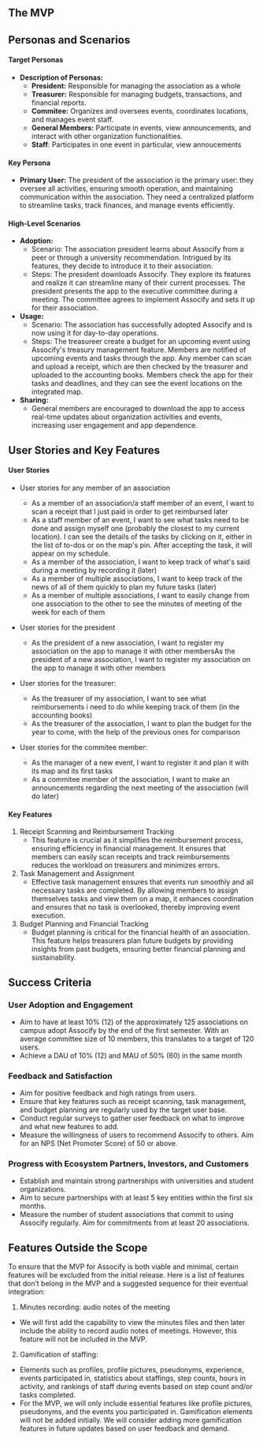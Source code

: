 ## The MVP
## Personas and Scenarios
#### Target Personas
- **Description of Personas:**
  - **President:** Responsible for managing the association as a whole
  - **Treasurer:** Responsible for managing budgets, transactions, and financial reports.
  - **Commitee:** Organizes and oversees events, coordinates locations, and manages event staff.
  - **General Members:** Participate in events, view announcements, and interact with other organization functionalities.
  - **Staff**: Participates in one event in particular, view annoucements

#### Key Persona
- **Primary User:** The president of the association is the primary user: they oversee all activities, ensuring smooth operation, and maintaining communication within the association. They need a centralized platform to streamline tasks, track finances, and manage events efficiently.

#### High-Level Scenarios
- **Adoption:**
  - Scenario: The association president learns about Assocify from a peer or through a university recommendation. Intrigued by its features, they decide to introduce it to their association.
  - Steps: The president downloads Assocify. They explore its features and realize it can streamline many of their current processes. The president presents the app to the executive committee during a meeting. The committee agrees to implement Assocify and sets it up for their association.
- **Usage:**
  - Scenario: The association has successfully adopted Assocify and is now using it for day-to-day operations.
  - Steps: The treasureer create a budget for an upcoming event using Assocify's treasury management feature. Members are notified of upcoming events and tasks through the app. Any member can scan and upload a receipt, which are then checked by the treasurer and uploaded to the accounting books. Members check the app for their tasks and deadlines, and they can see the event locations on the integrated map.
- **Sharing:**
  - General members are encouraged to download the app to access real-time updates about organization activities and events, increasing user engagement and app dependence.

## User Stories and Key Features
#### User Stories
- User stories for any member of an association
  - As a member of an association/a staff member of an event, I want to scan a receipt that I just paid in order to get reimbursed later
  - As a staff member of an event, I want to see what tasks need to be done and assign myself one (probably the closest to my current location). I can see the details of the tasks by clicking on it, either in the list of to-dos or on the map's pin. After accepting the task, it will appear on my schedule.
  - As a member of the association, I want to keep track of what's said during a meeting by recording it (later)
  - As a member of multiple associations, I want to keep track of the news of all of them quickly to plan my future tasks (later)
  - As a member of multiple associations, I want to easily change from one association to the other to see the minutes of meeting of the week for each of them

- User stories for the president
  -  As the president of a new association, I want to register my association on the app to manage it with other membersAs the president of a new association, I want to register my association on the app to manage it with other members
 
-  User stories for the treasurer:
   - As the treasurer of my association, I want to see what reimbursements i need to do while keeping track of them (in the accounting books)
   - As the treasurer of the association, I want to plan the budget for the year to come, with the help of the previous ones for comparison
    
- User stories for the commitee member:
  - As the manager of a new event, I want to register it and plan it with its map and its first tasks
  - As a commitee member of the association, I want to make an announcements regarding the next meeting of the association (will do later)
    
#### Key Features
1. Receipt Scanning and Reimbursement Tracking
   - This feature is crucial as it simplifies the reimbursement process, ensuring efficiency in financial management. It ensures that members can easily scan receipts and track reimbursements reduces the workload on treasurers and minimizes errors.
2. Task Management and Assignment
   -  Effective task management ensures that events run smoothly and all necessary tasks are completed. By allowing members to assign themselves tasks and view them on a map, it enhances coordination and ensures that no task is overlooked, thereby improving event execution.
3. Budget Planning and Financial Tracking
   - Budget planning is critical for the financial health of an association. This feature helps treasurers plan future budgets by providing insights from past budgets, ensuring better financial planning and sustainability.

## Success Criteria
### User Adoption and Engagement
- Aim to have at least 10% (12) of the approximately 125 associations on campus adopt Assocify by the end of the first semester. With an average committee size of 10 members, this translates to a target of 120 users.
- Achieve a DAU of 10% (12) and MAU of 50% (60) in the same month
### Feedback and Satisfaction
- Aim for positive feedback and high ratings from users.
- Ensure that key features such as receipt scanning, task management, and budget planning are regularly used by the target user base.
- Conduct regular surveys to gather user feedback on what to improve and what new features to add.
- Measure the willingness of users to recommend Assocify to others. Aim for an NPS (Net Promoter Score) of 50 or above.
### Progress with Ecosystem Partners, Investors, and Customers
- Establish and maintain strong partnerships with universities and student organizations.
- Aim to secure partnerships with at least 5 key entities within the first six months.
- Measure the number of student associations that commit to using Assocify regularly. Aim for commitments from at least 20 associations.
  
## Features Outside the Scope
To ensure that the MVP for Assocify is both viable and minimal, certain features will be excluded from the initial release. Here is a list of features that don’t belong in the MVP and a suggested sequence for their eventual integration:
1. Minutes recording: audio notes of the meeting
  - We will first add the capability to view the minutes files and then later include the ability to record audio notes of meetings. However, this feature will not be included in the MVP.
2. Gamification of staffing:
  - Elements such as profiles, profile pictures, pseudonyms, experience, events participated in, statistics about staffings, step counts, hours in activity, and rankings of staff during events based on step count and/or tasks completed.
  - For the MVP, we will only include essential features like profile pictures, pseudonyms, and the events you participated in. Gamification elements will not be added initially. We will consider adding more gamification features in future updates based on user feedback and demand.
